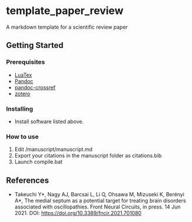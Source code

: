 # template_paper_review
A markdown template for a scientific review paper

## Getting Started

### Prerequisites
- [LuaTex](https://miktex.org/)
- [Pandoc](https://github.com/jgm/pandoc/releases/)
- [pandoc-crossref](https://github.com/lierdakil/pandoc-crossref/releases)
- [zotero](https://www.zotero.org/)

### Installing
- Install software listed above.

### How to use
1. Edit /manuscript/manuscript.md
2. Export your citations in the manuscript folder as citations.bib
3. Launch compile.bat

## References
- Takeuchi Y\*, Nagy AJ, Barcsai L, Li Q, Ohsawa M, Mizuseki K, Berényi A\*, The medial septum as a potential target for treating brain disorders associated with oscillopathies. Front Neural Circuits, in press. 14 Jun 2021. DOI: https://doi.org/10.3389/fncir.2021.701080
